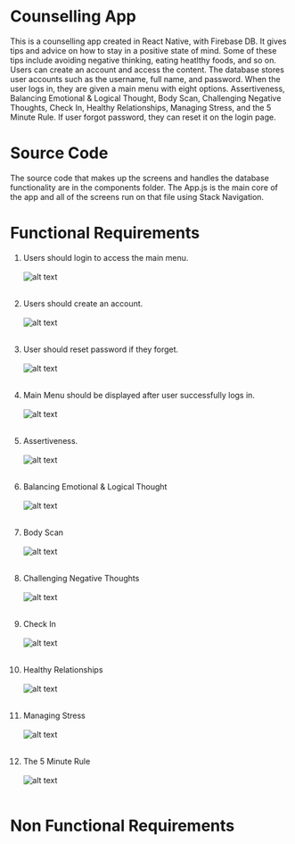 # Counselling App
This is a counselling app created in React Native, with Firebase DB. It gives tips and advice on how to stay in a positive state of mind. Some of these tips include avoiding negative thinking, eating heatlthy foods, and so on. Users can create an account and access the content. The database stores user accounts such as the username, full name, and password. When the user logs in, they are given a main menu with eight options. Assertiveness, Balancing Emotional & Logical Thought, Body Scan, Challenging Negative Thoughts, Check In, Healthy Relationships, Managing Stress, and the 5 Minute Rule. If user forgot password, they can reset it on the login page.    

# Source Code
The source code that makes up the screens and handles the database functionality are in the components folder. The App.js is the main core of the app and all of the screens run on that file using Stack Navigation. 

# Functional Requirements
1. Users should login to access the main menu. <br/> <br/>
![alt text](https://github.com/humbleguidant/CounsellingApp/blob/master/Screenshots/Screenshot_20210506-093829.png?raw=true) <br /> <br />

2. Users should create an account. <br/> <br/>
![alt text](https://github.com/humbleguidant/CounsellingApp/blob/master/Screenshots/Screenshot_20210506-093840.png?raw=true) <br /> <br />

3. User should reset password if they forget. <br/> <br/>
![alt text](https://github.com/humbleguidant/CounsellingApp/blob/master/Screenshots/Screenshot_20210506-093852.png?raw=true) <br /> <br />

4. Main Menu should be displayed after user successfully logs in. <br/> <br/>
![alt text](https://github.com/humbleguidant/CounsellingApp/blob/master/Screenshots/Screenshot_20210506-093923.png?raw=true) <br /> <br />

5. Assertiveness. <br/> <br/>
![alt text](https://github.com/humbleguidant/CounsellingApp/blob/master/Screenshots/Screenshot_20210506-093931.png?raw=true) <br /> <br />

6. Balancing Emotional & Logical Thought <br/> <br/>
![alt text](https://github.com/humbleguidant/CounsellingApp/blob/master/Screenshots/Screenshot_20210506-093934.png?raw=true) <br /> <br />

7. Body Scan <br/> <br/>
![alt text](https://github.com/humbleguidant/CounsellingApp/blob/master/Screenshots/Screenshot_20210506-093938.png?raw=true) <br /> <br />

8. Challenging Negative Thoughts <br/> <br/>
![alt text](https://github.com/humbleguidant/CounsellingApp/blob/master/Screenshots/Screenshot_20210506-093941.png?raw=true) <br /> <br />

9. Check In <br/> <br/>
![alt text](https://github.com/humbleguidant/CounsellingApp/blob/master/Screenshots/Screenshot_20210506-093944.png?raw=true) <br /> <br />

10. Healthy Relationships <br/> <br/>
![alt text](https://github.com/humbleguidant/CounsellingApp/blob/master/Screenshots/Screenshot_20210506-093948.png?raw=true) <br /> <br />

11. Managing Stress <br/> <br/>
![alt text](https://github.com/humbleguidant/CounsellingApp/blob/master/Screenshots/Screenshot_20210506-093952.png?raw=true) <br /> <br />

12. The 5 Minute Rule <br/> <br/>
![alt text](https://github.com/humbleguidant/CounsellingApp/blob/master/Screenshots/Screenshot_20210506-093957.png?raw=true) <br /> <br />
# Non Functional Requirements
